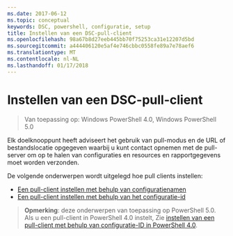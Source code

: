 ```yaml
---
ms.date: 2017-06-12
ms.topic: conceptual
keywords: DSC, powershell, configuratie, setup
title: Instellen van een DSC-pull-client
ms.openlocfilehash: 98a67b8d27eeb445bb70f75253ca31e12207d5bd
ms.sourcegitcommit: a444406120e5af4e746cbbc0558fe89a7e78aef6
ms.translationtype: MT
ms.contentlocale: nl-NL
ms.lasthandoff: 01/17/2018
---
```

# <a name="setting-up-a-dsc-pull-client"></a>Instellen van een DSC-pull-client

> Van toepassing op: Windows PowerShell 4.0, Windows PowerShell 5.0

Elk doelknooppunt heeft adviseert het gebruik van pull-modus en de URL of bestandslocatie opgegeven waarbij u kunt contact opnemen met de pull-server om op te halen van configuraties en resources en rapportgegevens moet worden verzonden.


De volgende onderwerpen wordt uitgelegd hoe pull clients instellen:

* [Een pull-client instellen met behulp van configuratienamen](pullClientConfigNames.md)
* [Een pull-client instellen met behulp van het configuratie-id](pullClientConfigID.md)

> **Opmerking**: deze onderwerpen van toepassing op PowerShell 5.0. Als u een pull-client in PowerShell 4.0 instelt, Zie [instellen van een pull-client met behulp van configuratie-ID in PowerShell 4.0](pullClientConfigID4.md).


